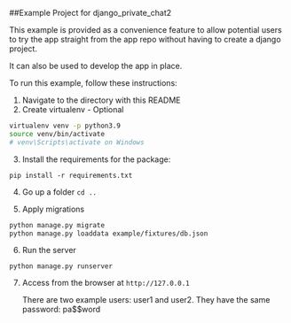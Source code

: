 ##Example Project for django_private_chat2

This example is provided as a convenience feature to allow potential users to try the app straight from the app repo without having to create a django project.

It can also be used to develop the app in place.

To run this example, follow these instructions:

1. Navigate to the directory with this README
2. Create virtualenv  - Optional

```bash
virtualenv venv -p python3.9
source venv/bin/activate
# venv\Scripts\activate on Windows
```

3. Install the requirements for the package:

`pip install -r requirements.txt`
		
4. Go up a folder
`cd ..`
   
5. Apply migrations
		
```bash
python manage.py migrate
python manage.py loaddata example/fixtures/db.json
```
		
6. Run the server

`python manage.py runserver`
		
7. Access from the browser at `http://127.0.0.1`
   
   There are two example users: user1 and user2. They have the same password: pa$$word
